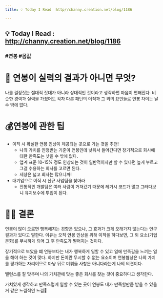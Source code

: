 ```yaml
---
title: 💡 Today I Read  http//channy.creation.net/blog/1186

---
```

## 💡 Today I Read : http://channy.creation.net/blog/1186

### #연봉 #몸값

# 💎 연봉이 실력의 결과가 아니면 무엇?
나를 결정짓는 절대적 잣대가 아니라 상대적인 것이라고 생각하면 마음이 편해진다.
비슷한 경력과 실력을 가졌어도 각자 다른 패턴의 이직과 그 외의 요인들로 연봉 차이는 날 수 밖에 없다.

# 💰연봉에 관한 팁
- 이직 시 확실한 연봉 인상이 제공되는 곳으로 가는 것을 추천!
    - 나의 가치를 인정받는 기준이 연봉인데 낮춰서 들어간다면 장기적으로 회사에 대한 만족도는 낮을 수 밖에 없다.
    - 업계 표준 10-15% 정도 인상되는 것이 일반적이지만 할 수 있다면 높게 부르고 그걸 수용하는 회사를 고르면 된다.
    - 세상은 넓고 회사는 많으니까!
- 대기업으로 이직 시 신규 사업팀을 찾아라
    - 전통적인 개발팀은 여러 사람이 거쳐갔기 때문에 레거시 코드가 많고 그러다보니 유지보수에 투입이 된다.

# 👩‍⚖️ 결론
연봉이 많이 오르면 행복해지는 경향은 있으나, 그 효과가 크게 오래가지 않는다는 연구 결과가 있다고 말한다.
이유는 오직 연봉 인상을 위해 이직을 하다보면, 그 외 요소(기업문화)를 무시하게 되어 그 후 만족도가 떨어지는 것이다.

장기적으로 보았을 떄 연봉보다는 내가 행복하게 일할 수 있고 일에 만족감을 느끼는 일을 해야 하는 것이 맞다.
하지만 돈이란 무시할 수 없는 요소이며 연봉협상은 나의 가치를 평가하는 자리이므로 마냥 뒤로 미뤄둘 사항은 아니다라는게 나의 의견이다.

밸런스를 잘 맞추며 나의 가치관에 맞는 좋은 회사를 찾는 것이 중요하다고 생각한다.

가치있게 생각하고 만족스럽게 일할 수 있는 곳이 연봉도 내가 만족할만큼 받을 수 있을거 같은 느낌적인 느낌🤩
